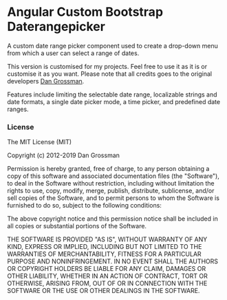 # Angular Custom Bootstrap Daterangepicker
A custom date range picker component used to create a drop-down menu from which a user can select a range of dates.

This version is customised for my projects. Feel free to use it as it is or customise it as you want. Please note that all credits goes to the original developers [Dan Grossman](https://github.com/rstudio/bootstrap-daterangepicker).

Features include limiting the selectable date range, localizable strings and date formats, a single date picker mode, a time picker, and predefined date ranges.

### License
The MIT License (MIT)

Copyright (c) 2012-2019 Dan Grossman

Permission is hereby granted, free of charge, to any person obtaining a copy of this software and associated documentation files (the "Software"), to deal in the Software without restriction, including without limitation the rights to use, copy, modify, merge, publish, distribute, sublicense, and/or sell copies of the Software, and to permit persons to whom the Software is furnished to do so, subject to the following conditions:

The above copyright notice and this permission notice shall be included in all copies or substantial portions of the Software.

THE SOFTWARE IS PROVIDED "AS IS", WITHOUT WARRANTY OF ANY KIND, EXPRESS OR IMPLIED, INCLUDING BUT NOT LIMITED TO THE WARRANTIES OF MERCHANTABILITY, FITNESS FOR A PARTICULAR PURPOSE AND NONINFRINGEMENT. IN NO EVENT SHALL THE AUTHORS OR COPYRIGHT HOLDERS BE LIABLE FOR ANY CLAIM, DAMAGES OR OTHER LIABILITY, WHETHER IN AN ACTION OF CONTRACT, TORT OR OTHERWISE, ARISING FROM, OUT OF OR IN CONNECTION WITH THE SOFTWARE OR THE USE OR OTHER DEALINGS IN THE SOFTWARE.
